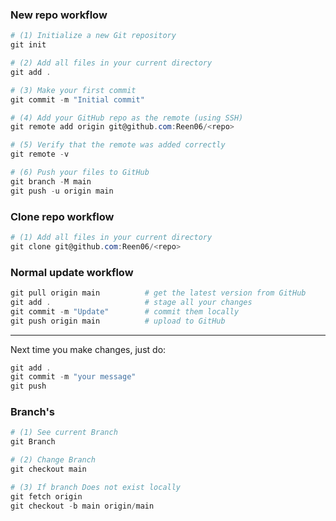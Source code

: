 ### **New repo workflow**
```powershell
# (1) Initialize a new Git repository
git init

# (2) Add all files in your current directory
git add .

# (3) Make your first commit
git commit -m "Initial commit"

# (4) Add your GitHub repo as the remote (using SSH)
git remote add origin git@github.com:Reen06/<repo>

# (5) Verify that the remote was added correctly
git remote -v

# (6) Push your files to GitHub
git branch -M main
git push -u origin main
```

### **Clone repo workflow**
```powershell
# (1) Add all files in your current directory
git clone git@github.com:Reen06/<repo>
```

### **Normal update workflow**

```powershell
git pull origin main          # get the latest version from GitHub
git add .                     # stage all your changes
git commit -m "Update"        # commit them locally
git push origin main          # upload to GitHub
```

---

Next time you make changes, just do:

```powershell
git add .
git commit -m "your message"
git push
```

### **Branch's**
```powershell
# (1) See current Branch
git Branch

# (2) Change Branch
git checkout main

# (3) If branch Does not exist locally
git fetch origin
git checkout -b main origin/main
```
